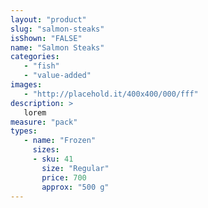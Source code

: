 ```yaml
---
layout: "product"
slug: "salmon-steaks"
isShown: "FALSE"
name: "Salmon Steaks"
categories:
   - "fish"
   - "value-added"
images:
   - "http://placehold.it/400x400/000/fff"
description: >
   lorem
measure: "pack"
types: 
   - name: "Frozen"
     sizes: 
     - sku: 41
       size: "Regular"
       price: 700
       approx: "500 g"
---
```

